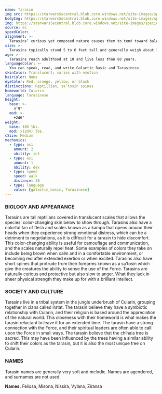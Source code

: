 ```yaml
---
name: Tarasin
img src: https://starwars5ecentral.blob.core.windows.net/site-images/species/species_tarasin.png
bodyImg: https://starwars5ecentral.blob.core.windows.net/site-images/species/species_tarasin.png
img: https://starwars5ecentral.blob.core.windows.net/site-images/species/species_tarasin.png
source: ec
speedColor: ''
alignment: >-
  Tarasins’ curious yet composed nature causes them to tend toward balanced alignments, though there are exceptions.
size: >-
  Tarasins typically stand 5 to 6 feet tall and generally weigh about 130 lbs. Regardless of your position in that range, your size is Medium.
age: >-
  Tarasins reach adulthood at 10 and live less than 80 years.
languageColor: >-
  You can speak, read, and write Galactic Basic and Tarasinese. 
skinColor: Translucent; varies with emotion
hairColor: None
eyeColor: Red, orange, yellow, or black
distinctions: Reptillian, sa’tosin spines
homeworld: Cularin
language: Tarasinese
height:
  base: >-
    4’9"
  mod: >-
    +2d6"
weight:
  base: 100 lbs.
  mod: x(2d4) lbs.
cSize: Medium
mechanics:
  - type: asi
    amount: 2
    ability: int
  - type: asi
    amount: 1
    ability: dex
  - type: speed
    speed: walk
    distance: 30
  - type: language
    value: [galactic_basic, Tarasinese]
---
```

### BIOLOGY AND APPEARANCE
Tarasins are tall reptilians covered in translucent scales that allows the species’ color-changing skin below to show through. Tarasins also have a colorful fan of flesh and scales known as a kampo that opens around their heads when they experience strong emotional distress, which can be a detriment to negotiations, as it is difficult for a tarasin to hide discomfort. This color-changing ability is useful for camouflage and communication, and the scales naturally repel heat. Some examples of colors they take on include being brown when calm and in a comfortable environment, or becoming red after extended exertion or when excited. Tarasins also have short spines that protrude from their forearms known as a sa’tosin which give the creatures the ability to sense the use of the Force. Tarasins are naturally curious and protective but also slow to anger. What they lack in sheer physical strength they make up for with a brilliant intellect.

### SOCIETY AND CULTURE
Tarasins live in a tribal system in the jungle underbrush of Cularin, grouping together in clans called irstat. The tarasin believe they have a symbiotic relationship with Cularin, and their religion is based around the appreciation of the natural world. This closeness with their homeworld is what makes the tarasin reluctant to leave it for an extended time. The tarasin have a strong connection with the Force, and their spiritual leaders are often able to call upon the Force in small ways. The tarasin believe that the ch’hala tree is sacred. This may have been influenced by the trees having a similar ability to shift their colors as the tarasin, but it is also the most unique tree on Cularin.

### NAMES
Tarasin names are generally very soft and melodic. Names are agendered, and surnames are not used.

__Names.__ Feliosa, Misona, Nissira, Vylana, Ziransa



    